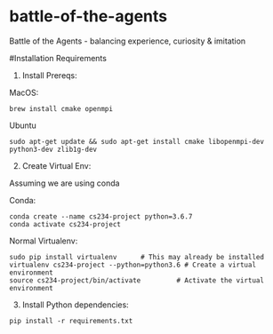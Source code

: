 # battle-of-the-agents
Battle of the Agents - balancing experience, curiosity &amp; imitation

#Installation Requirements
1. Install Prereqs:

MacOS: 

```
brew install cmake openmpi
```

Ubuntu
```
sudo apt-get update && sudo apt-get install cmake libopenmpi-dev python3-dev zlib1g-dev
```

2. Create Virtual Env:

Assuming we are using conda

Conda:
```
conda create --name cs234-project python=3.6.7
conda activate cs234-project
```

Normal Virtualenv:

```
sudo pip install virtualenv      # This may already be installed
virtualenv cs234-project --python=python3.6 # Create a virtual environment
source cs234-project/bin/activate         # Activate the virtual environment 
```

3. Install Python dependencies:
```
pip install -r requirements.txt
```
